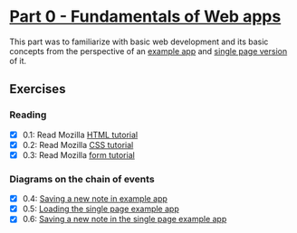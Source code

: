# [Part 0 - Fundamentals of Web apps](https://fullstackopen.com/en/part0/fundamentals_of_web_apps)
This part was to familiarize with basic web development and its basic concepts from the perspective of an [example app](https://studies.cs.helsinki.fi/exampleapp) and [single page version](https://studies.cs.helsinki.fi/exampleapp/spa) of it.
## Exercises
### Reading
- [x] 0.1: Read Mozilla [HTML tutorial](https://developer.mozilla.org/en-US/docs/Learn/Getting_started_with_the_web/HTML_basics)
- [x] 0.2: Read Mozilla [CSS tutorial](https://developer.mozilla.org/en-US/docs/Learn/Getting_started_with_the_web/CSS_basics)
- [x] 0.3: Read Mozilla [form tutorial](https://developer.mozilla.org/en-US/docs/Learn/HTML/Forms/Your_first_HTML_form)
### Diagrams on the chain of events
- [x] 0.4: [Saving a new note in example app](https://github.com/whitefire150/FullStackOpenSasa/blob/main/Parte0/0.4_new_note_diagram.md)
- [x] 0.5: [Loading the single page example app](https://github.com/whitefire150/FullStackOpenSasa/blob/main/Part0/0.5_spa_diagram.md)
- [x] 0.6: [Saving a new note in the single page example app](https://github.com/whitefire150/FullStackOpenSasa/blob/main/Part0/0.6_new_note_spa_diagram.md)
